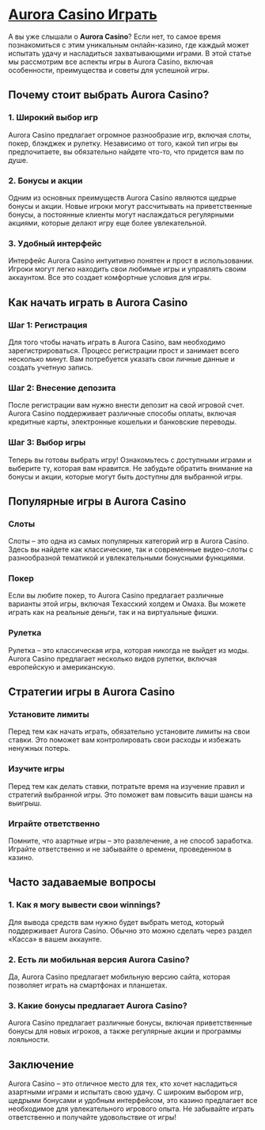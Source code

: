 # [Aurora Casino Играть](https://brandplay.link/RD52jZbL)

А вы уже слышали о **Aurora Casino**? Если нет, то самое время познакомиться с этим уникальным онлайн-казино, где каждый может испытать удачу и насладиться захватывающими играми. В этой статье мы рассмотрим все аспекты игры в Aurora Casino, включая особенности, преимущества и советы для успешной игры.

## Почему стоит выбрать Aurora Casino?

### 1. Широкий выбор игр

Aurora Casino предлагает огромное разнообразие игр, включая слоты, покер, блэкджек и рулетку. Независимо от того, какой тип игры вы предпочитаете, вы обязательно найдете что-то, что придется вам по душе.

### 2. Бонусы и акции

Одним из основных преимуществ Aurora Casino являются щедрые бонусы и акции. Новые игроки могут рассчитывать на приветственные бонусы, а постоянные клиенты могут наслаждаться регулярными акциями, которые делают игру еще более увлекательной.

### 3. Удобный интерфейс

Интерфейс Aurora Casino интуитивно понятен и прост в использовании. Игроки могут легко находить свои любимые игры и управлять своим аккаунтом. Все это создает комфортные условия для игры.

## Как начать играть в Aurora Casino

### Шаг 1: Регистрация

Для того чтобы начать играть в Aurora Casino, вам необходимо зарегистрироваться. Процесс регистрации прост и занимает всего несколько минут. Вам потребуется указать свои личные данные и создать учетную запись.

### Шаг 2: Внесение депозита

После регистрации вам нужно внести депозит на свой игровой счет. Aurora Casino поддерживает различные способы оплаты, включая кредитные карты, электронные кошельки и банковские переводы.

### Шаг 3: Выбор игры

Теперь вы готовы выбрать игру! Ознакомьтесь с доступными играми и выберите ту, которая вам нравится. Не забудьте обратить внимание на бонусы и акции, которые могут быть доступны для выбранной игры.

## Популярные игры в Aurora Casino

### Слоты

Слоты – это одна из самых популярных категорий игр в Aurora Casino. Здесь вы найдете как классические, так и современные видео-слоты с разнообразной тематикой и увлекательными бонусными функциями.

### Покер

Если вы любите покер, то Aurora Casino предлагает различные варианты этой игры, включая Техасский холдем и Омаха. Вы можете играть как на реальные деньги, так и на виртуальные фишки.

### Рулетка

Рулетка – это классическая игра, которая никогда не выйдет из моды. Aurora Casino предлагает несколько видов рулетки, включая европейскую и американскую.

## Стратегии игры в Aurora Casino

### Установите лимиты

Перед тем как начать играть, обязательно установите лимиты на свои ставки. Это поможет вам контролировать свои расходы и избежать ненужных потерь.

### Изучите игры

Перед тем как делать ставки, потратьте время на изучение правил и стратегий выбранной игры. Это поможет вам повысить ваши шансы на выигрыш.

### Играйте ответственно

Помните, что азартные игры – это развлечение, а не способ заработка. Играйте ответственно и не забывайте о времени, проведенном в казино.

## Часто задаваемые вопросы

### 1. Как я могу вывести свои winnings?

Для вывода средств вам нужно будет выбрать метод, который поддерживает Aurora Casino. Обычно это можно сделать через раздел «Касса» в вашем аккаунте.

### 2. Есть ли мобильная версия Aurora Casino?

Да, Aurora Casino предлагает мобильную версию сайта, которая позволяет играть на смартфонах и планшетах.

### 3. Какие бонусы предлагает Aurora Casino?

Aurora Casino предлагает различные бонусы, включая приветственные бонусы для новых игроков, а также регулярные акции и программы лояльности.

## Заключение

Aurora Casino – это отличное место для тех, кто хочет насладиться азартными играми и испытать свою удачу. С широким выбором игр, щедрыми бонусами и удобным интерфейсом, это казино предлагает все необходимое для увлекательного игрового опыта. Не забывайте играть ответственно и получайте удовольствие от игры!
